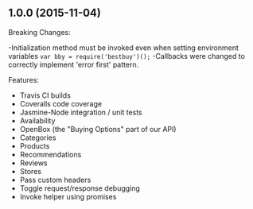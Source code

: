 ## 1.0.0 (2015-11-04)

Breaking Changes:

  -Initialization method must be invoked even when setting environment variables
    `var bby = require('bestbuy')();` 
  -Callbacks were changed to correctly implement 'error first' pattern.

Features:

  - Travis CI builds
  - Coveralls code coverage
  - Jasmine-Node integration / unit tests
  - Availability
  - OpenBox (the "Buying Options" part of our API)
  - Categories
  - Products
  - Recommendations
  - Reviews
  - Stores
  - Pass custom headers
  - Toggle request/response debugging
  - Invoke helper using promises